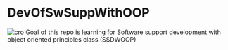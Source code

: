 # DevOfSwSuppWithOOP
[![cro](https://img.shields.io/badge/lang-cro-blue.svg)](https://github.com/FC122/DevOfSwSuppWithOOP/blob/master/README.md)
Goal of this repo is learning for Software support development with object oriented principles class (SSDWOOP)